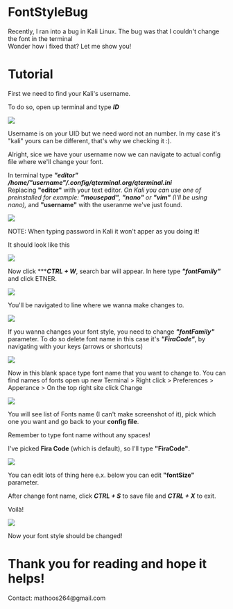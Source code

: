 # FontStyleBug

Recently, I ran into a bug in Kali Linux. The bug was that I couldn't change the font in the terminal <br>
Wonder how i fixed that? Let me show you!

# Tutorial

First we need to find your Kali's username.

To do so, open up terminal and type ***ID***

<img src="img/id.png">

Username is on your UID but we need word not an number. In my case it's "kali" yours can be different, that's why we checking it :).

Alright, sice we have your username now we can navigate to actual config file where we'll change your font.

In terminal type ***"editor" /home/"username"/.config/qterminal.org/qterminal.ini*** <br>
Replacing **"editor"** with your text editor. *On Kali you can use one of preinstalled for example: **"mousepad"**, **"nano"** or  **"vim"** (I'll be using nano),*
and **"username"** with the useranme we've just found.

<img src="img/command.png">

NOTE: When typing password in Kali it won't apper as you doing it!

It should look like this

<img src="img/config.png">

Now click ******CTRL + W***, search bar will appear.
In here type ***"fontFamily"*** and click ETNER.

<img src="img/search.png">

You'll be navigated to line where we wanna make changes to.

<img src="img/line.png">

If you wanna changes your font style, you need to change ***"fontFamily"*** parameter. 
To do so delete font name in this case it's ***"FiraCode"***, by navigating with your keys (arrows or shortcuts)

<img src="img/editing.png">

Now in this blank space type font name that you want to change to.
You can find names of fonts open up new Terminal > Right click > Preferences > Apperance > On the top right site click Change

<img src="img/navigate.png">

You will see list of Fonts name (I can't make screenshot of it), pick which one you want and go back to your **config file**.

Remember to type font name without any spaces!

I've picked **Fira Code** (which is default), so I'll type **"FiraCode"**. 

<img src="img/type.png">

You can edit lots of thing here e.x. below you can edit **"fontSize"** parameter.

After change font name, click ***CTRL + S*** to save file and ***CTRL + X*** to exit.

Voilà! 

<img src="img/voilà.png">

Now your font style should be changed!

<h1>Thank you for reading and hope it helps!</h1>
  Contact: mathoos264@gmail.com
  
